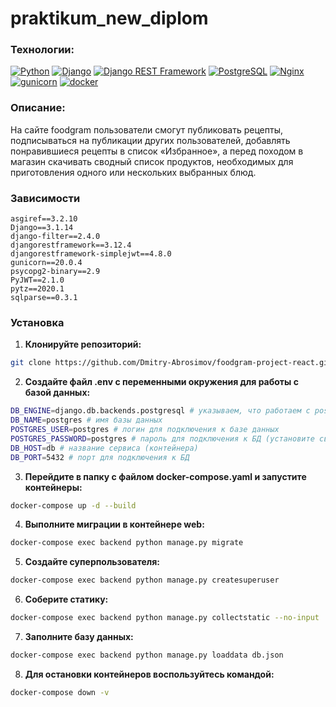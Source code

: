 # praktikum_new_diplom

### Технологии:

[![Python](https://img.shields.io/badge/-Python-464646?style=flat-square&logo=Python)](https://www.python.org/)
[![Django](https://img.shields.io/badge/-Django-464646?style=flat-square&logo=Django)](https://www.djangoproject.com/)
[![Django REST Framework](https://img.shields.io/badge/-Django%20REST%20Framework-464646?style=flat-square&logo=Django%20REST%20Framework)](https://www.django-rest-framework.org/)
[![PostgreSQL](https://img.shields.io/badge/-PostgreSQL-464646?style=flat-square&logo=PostgreSQL)](https://www.postgresql.org/)
[![Nginx](https://img.shields.io/badge/-NGINX-464646?style=flat-square&logo=NGINX)](https://nginx.org/ru/)
[![gunicorn](https://img.shields.io/badge/-gunicorn-464646?style=flat-square&logo=gunicorn)](https://gunicorn.org/)
[![docker](https://img.shields.io/badge/-Docker-464646?style=flat-square&logo=docker)](https://www.docker.com/)

### Описание:
На сайте foodgram пользователи смогут публиковать рецепты, подписываться на публикации других пользователей, добавлять понравившиеся рецепты в список «Избранное», а перед походом в магазин скачивать сводный список продуктов, необходимых для приготовления одного или нескольких выбранных блюд.

### Зависимости
```
asgiref==3.2.10
Django==3.1.14
django-filter==2.4.0
djangorestframework==3.12.4
djangorestframework-simplejwt==4.8.0
gunicorn==20.0.4
psycopg2-binary==2.9
PyJWT==2.1.0
pytz==2020.1
sqlparse==0.3.1
```

### Установка
1. **Клонируйте репозиторий:**
```sh
git clone https://github.com/Dmitry-Abrosimov/foodgram-project-react.git
```

2. **Создайте файл .env с переменными окружения для работы с базой данных:**
```sh
DB_ENGINE=django.db.backends.postgresql # указываем, что работаем с postgresql
DB_NAME=postgres # имя базы данных
POSTGRES_USER=postgres # логин для подключения к базе данных
POSTGRES_PASSWORD=postgres # пароль для подключения к БД (установите свой)
DB_HOST=db # название сервиса (контейнера)
DB_PORT=5432 # порт для подключения к БД
```

3. **Перейдите в папку с файлом docker-compose.yaml и запустите контейнеры:**
```sh
docker-compose up -d --build
```
4. **Выполните миграции в контейнере web:**
```sh
docker-compose exec backend python manage.py migrate
```
5. **Создайте суперпользователя:**
```sh
docker-compose exec backend python manage.py createsuperuser
```
6. **Соберите статику:**
```sh
docker-compose exec backend python manage.py collectstatic --no-input
```
7. **Заполните базу данных:**
```sh
docker-compose exec backend python manage.py loaddata db.json 
```
8. **Для остановки контейнеров воспользуйтесь командой:**
```sh
docker-compose down -v
```
